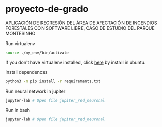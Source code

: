# proyecto-de-grado

APLICACIÓN DE REGRESIÓN DEL ÁREA DE AFECTACIÓN DE INCENDIOS FORESTALES CON SOFTWARE LIBRE, CASO DE ESTUDIO DEL PARQUE MONTESINHO

Run virtualenv

```bash
source ./my_env/bin/activate
```

If you don't have virtualenv installed, click [here](https://gist.github.com/Geoyi/d9fab4f609e9f75941946be45000632b) by install in ubuntu.

Install dependences

```bash
python3 -m pip install -r requirements.txt
```

Run neural network in jupiter

```bash
jupyter-lab # Open file jupiter_red_neuronal
```

Run in bash

```bash
jupyter-lab # Open file jupiter_red_neuronal
```

